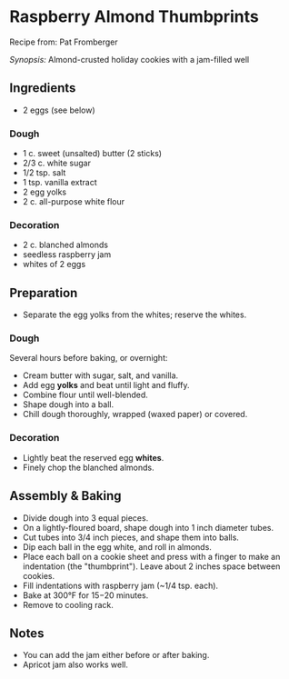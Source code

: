 # Raspberry Almond Thumbprints

Recipe from: Pat Fromberger

*Synopsis:* Almond-crusted holiday cookies with a jam-filled well

<!-- Images should be 400px wide -->
<!-- TODO: ![image](../img/thumbprint.jpg) -->

## Ingredients

-  2 eggs (see below)

### Dough

-  1 c. sweet (unsalted) butter (2 sticks)
-  2/3 c. white sugar
-  1/2 tsp. salt
-  1 tsp. vanilla extract
-  2 egg yolks
-  2 c. all-purpose white flour

### Decoration

-  2 c. blanched almonds
-  seedless raspberry jam
-  whites of 2 eggs


## Preparation

-  Separate the egg yolks from the whites; reserve the whites.

### Dough

Several hours before baking, or overnight:

-  Cream butter with sugar, salt, and vanilla.
-  Add egg **yolks** and beat until light and fluffy.
-  Combine flour until well-blended.
-  Shape dough into a ball.
-  Chill dough thoroughly, wrapped (waxed paper) or covered.

### Decoration

-  Lightly beat the reserved egg **whites**.
-  Finely chop the blanched almonds.


## Assembly & Baking

-  Divide dough into 3 equal pieces.
-  On a lightly-floured board, shape dough into 1 inch diameter tubes.
-  Cut tubes into 3/4 inch pieces, and shape them into balls.
-  Dip each ball in the egg white, and roll in almonds.
-  Place each ball on a cookie sheet and press with a finger to make an
   indentation (the "thumbprint"). Leave about 2 inches space between cookies.
-  Fill indentations with raspberry jam (~1/4 tsp. each).
-  Bake at 300°F for 15−20 minutes.
-  Remove to cooling rack.


## Notes

*  You can add the jam either before or after baking.
*  Apricot jam also works well.
   
